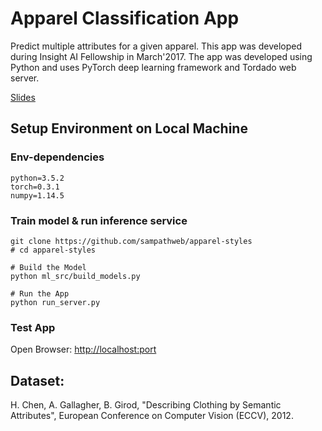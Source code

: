 # Apparel Classification App

Predict multiple attributes for a given apparel. This app was developed during Insight AI Fellowship in March'2017.  The app was developed using Python and uses PyTorch deep learning framework and Tordado web server.

[Slides](http://sampathweb.com/apparel-styles/)

## Setup Environment on Local Machine

### Env-dependencies

````
python=3.5.2
torch=0.3.1
numpy=1.14.5
````

### Train model & run inference service

```
git clone https://github.com/sampathweb/apparel-styles
# cd apparel-styles

# Build the Model
python ml_src/build_models.py

# Run the App
python run_server.py
````

### Test App

Open Browser:  [http://localhost:port](http://localhost:port)


## Dataset:

H. Chen, A. Gallagher, B. Girod, "Describing Clothing by Semantic Attributes", European Conference on Computer Vision (ECCV), 2012.

